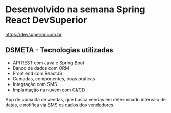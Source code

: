 
# Desenvolvido na semana Spring React DevSuperior

https://devsuperior.com.br 

## DSMETA - Tecnologias utilizadas

* API REST com Java e Spring Boot
* Banco de dados com ORM
* Front end com ReactJS
* Camadas, componentes, boas práticas
* Integração com SMS
* Implantação na nuvem com CI/CD

App de consulta de vendas, que busca vendas em determinado intervalo de datas, e notifica via SMS os dados dos vendedores.